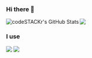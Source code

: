 
### Hi there 👋
<img align="left" alt="codeSTACKr's GitHub Stats" src="https://github-readme-stats.vercel.app/api?username=LaterVICTOR&show_icons=true&hide_border=false&title_color=ff652f&icon_color=red&bg_color=09131B&text_color=ffffff&border_color=0c1a25" />
<img src="https://github-readme-stats.vercel.app/api/top-langs/?username=luuxis&theme=radical&layout=compact](https://github-readme-stats.vercel.app/api/top-langs/?username=LaterVICTOR&theme=radical&layout=compact">


### I use
<a href="https://nodejs.org/" target="_blank" rel="nofollow noreferrer noopener"><img src="https://img.shields.io/badge/node.js%20-%2343853D.svg?&style=for-the-badge&logo=node.js&logoColor=white"/></a>
<a href="https://developer.mozilla.org/pl/docs/Web/JavaScript" target="_blank" rel="nofollow noreferrer noopener"><img src="https://img.shields.io/badge/javascript%20-%23323330.svg?&style=for-the-badge&logo=javascript&logoColor=%23F7DF1E"/></a>
 
